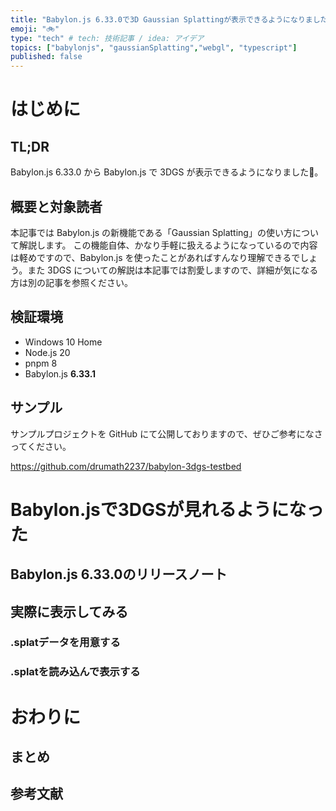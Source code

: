 ```yaml
---
title: "Babylon.js 6.33.0で3D Gaussian Splattingが表示できるようになりました！"
emoji: "🚲"
type: "tech" # tech: 技術記事 / idea: アイデア
topics: ["babylonjs", "gaussianSplatting","webgl", "typescript"]
published: false
---
```


# はじめに

## TL;DR

Babylon.js 6.33.0 から Babylon.js で 3DGS が表示できるようになりました🎉。

## 概要と対象読者

本記事では Babylon.js の新機能である「Gaussian Splatting」の使い方について解説します。
この機能自体、かなり手軽に扱えるようになっているので内容は軽めですので、Babylon.js を使ったことがあればすんなり理解できるでしょう。また 3DGS についての解説は本記事では割愛しますので、詳細が気になる方は別の記事を参照ください。

## 検証環境

- Windows 10 Home
- Node.js 20
- pnpm 8
- Babylon.js **6.33.1**

## サンプル

サンプルプロジェクトを GitHub にて公開しておりますので、ぜひご参考になさってください。

https://github.com/drumath2237/babylon-3dgs-testbed

# Babylon.jsで3DGSが見れるようになった

## Babylon.js 6.33.0のリリースノート

## 実際に表示してみる

### .splatデータを用意する

### .splatを読み込んで表示する

# おわりに

## まとめ

## 参考文献
